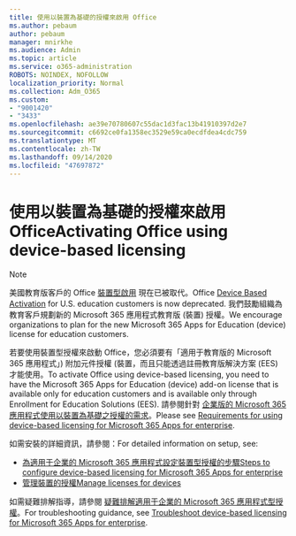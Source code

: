 ```yaml
---
title: 使用以裝置為基礎的授權來啟用 Office
ms.author: pebaum
author: pebaum
manager: mnirkhe
ms.audience: Admin
ms.topic: article
ms.service: o365-administration
ROBOTS: NOINDEX, NOFOLLOW
localization_priority: Normal
ms.collection: Adm_O365
ms.custom:
- "9001420"
- "3433"
ms.openlocfilehash: ae39e70780607c55dac1d3fac13b41910397d2e7
ms.sourcegitcommit: c6692ce0fa1358ec3529e59ca0ecdfdea4cdc759
ms.translationtype: MT
ms.contentlocale: zh-TW
ms.lasthandoff: 09/14/2020
ms.locfileid: "47697872"
---
```

# <a name="activating-office-using-device-based-licensing"></a><span data-ttu-id="74f90-102">使用以裝置為基礎的授權來啟用 Office</span><span class="sxs-lookup"><span data-stu-id="74f90-102">Activating Office using device-based licensing</span></span>

> [!NOTE]
> <span data-ttu-id="74f90-103">美國教育版客戶的 Office [裝置型啟用](https://aka.ms/officedba) 現在已被取代。</span><span class="sxs-lookup"><span data-stu-id="74f90-103">Office [Device Based Activation](https://aka.ms/officedba) for U.S. education customers is now deprecated.</span></span> <span data-ttu-id="74f90-104">我們鼓勵組織為教育客戶規劃新的 Microsoft 365 應用程式教育版 (裝置) 授權。</span><span class="sxs-lookup"><span data-stu-id="74f90-104">We encourage organizations to plan for the new Microsoft 365 Apps for Education (device) license for education customers.</span></span>

<span data-ttu-id="74f90-105">若要使用裝置型授權來啟動 Office，您必須要有「適用于教育版的 Microsoft 365 應用程式」) 附加元件授權 (裝置，而且只能透過註冊教育版解決方案 (EES) 才能使用。</span><span class="sxs-lookup"><span data-stu-id="74f90-105">To activate Office using device-based licensing, you need to have the Microsoft 365 Apps for Education (device) add-on license that is available only for education customers and is available only through Enrollment for Education Solutions (EES).</span></span> <span data-ttu-id="74f90-106">請參閱針對 [企業版的 Microsoft 365 應用程式使用以裝置為基礎之授權的需求](https://docs.microsoft.com/deployoffice/device-based-licensing#requirements-for-using-device-based-licensing-for-microsoft-365-apps-for-enterprise)。</span><span class="sxs-lookup"><span data-stu-id="74f90-106">Please see [Requirements for using device-based licensing for Microsoft 365 Apps for enterprise](https://docs.microsoft.com/deployoffice/device-based-licensing#requirements-for-using-device-based-licensing-for-microsoft-365-apps-for-enterprise).</span></span>


<span data-ttu-id="74f90-107">如需安裝的詳細資訊，請參閱：</span><span class="sxs-lookup"><span data-stu-id="74f90-107">For detailed information on setup, see:</span></span>

- [<span data-ttu-id="74f90-108">為適用于企業的 Microsoft 365 應用程式設定裝置型授權的步驟</span><span class="sxs-lookup"><span data-stu-id="74f90-108">Steps to configure device-based licensing for Microsoft 365 Apps for enterprise</span></span>](https://docs.microsoft.com/deployoffice/device-based-licensing#steps-to-configure-device-based-licensing-for-microsoft-365-apps-for-enterprise)
- [<span data-ttu-id="74f90-109">管理裝置的授權</span><span class="sxs-lookup"><span data-stu-id="74f90-109">Manage licenses for devices</span></span>](https://docs.microsoft.com/microsoft-365/admin/misc/manage-licenses-for-devices)

<span data-ttu-id="74f90-110">如需疑難排解指導，請參閱 [疑難排解適用于企業的 Microsoft 365 應用程式型授權](https://docs.microsoft.com/deployoffice/device-based-licensing#troubleshoot-device-based-licensing-for-microsoft-365-apps-for-enterprise)。</span><span class="sxs-lookup"><span data-stu-id="74f90-110">For troubleshooting guidance, see [Troubleshoot device-based licensing for Microsoft 365 Apps for enterprise](https://docs.microsoft.com/deployoffice/device-based-licensing#troubleshoot-device-based-licensing-for-microsoft-365-apps-for-enterprise).</span></span>
